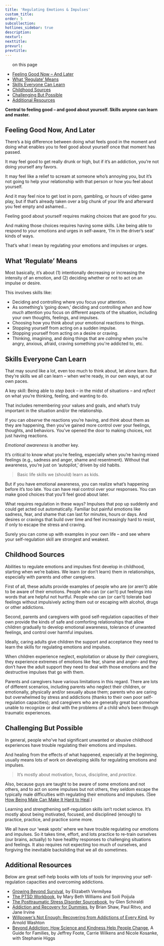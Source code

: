```yaml
---
title: 'Regulating Emotions & Impulses'
custom_title:
order: 5
subcollection:
hotlines_sidebar: true
description:
nexturl:
nexttitle:
prevurl:
prevtitle:
---
```



<ul class="onpage"><p class="onpage__header">on this page</p>
  <li><a href="#feeling-good-now-and-later">Feeling Good Now – And Later </a></li>
  <li><a href="#what-regulate-means"> What ‘Regulate’ Means </a></li>
  <li><a href="#skills-everyone-can-learn">Skills Everyone Can Learn</a></li>
  <li><a href="#childhood-sources">Childhood Sources</a></li>
  <li><a href="#challenging-but-possible">Challenging But Possible</a></li>
  <li><a href="#additional-resources">Additional Resources</a></li>
</ul>

**Central to feeling good – and good about yourself. Skills anyone can learn and master.**

## Feeling Good Now, And Later

There’s a big difference between doing what feels good in the moment and doing what enables you to feel good about yourself once that moment has passed.

It may feel good to get really drunk or high, but if it’s an addiction, you’re not doing yourself any favors.

It may feel like a relief to scream at someone who’s annoying you, but it’s not going to help your relationship with that person or how you feel about yourself.

And it may feel nice to get lost in porn, gambling, or hours of video game play, but if that’s already taken over a big chunk of your life and afterward you feel empty and ashamed…

Feeling good about yourself requires making choices that are good for you.

And making those choices requires having some skills. Like being able to respond to your emotions and urges in self-aware, ‘I’m in the driver’s seat’ kinds of ways.

That’s what I mean by regulating your emotions and impulses or urges.

## What ‘Regulate’ Means

Most basically, it’s about (1) intentionally decreasing or increasing the intensity of an emotion, and (2) deciding whether or not to act on an impulse or desire.

This involves skills like:

* Deciding and controlling where you focus your attention.
* As something’s ‘going down,’ deciding and controlling *when* and *how much* attention you focus on different aspects of the situation, including your own thoughts, feelings, and impulses.
* Choosing how you think about your emotional reactions to things.
* Stopping yourself from acting on a sudden impulse.
* Stopping yourself from acting on a desire or craving.
* Thinking, imagining, and doing things that are *calming* when you’re angry, anxious, afraid, craving something you're addicted to, etc.

##  Skills Everyone Can Learn

That may sound like a lot, even too much to think about, let alone learn. But they’re skills we all can learn – when we’re ready, in our own ways, at our own paces.

A key skill: Being able to *step back* – in the midst of situations – and *reflect* on what you’re thinking, feeling, and wanting to do.

That includes remembering your values and goals, and what’s truly important in the situation and/or the relationship.

If you can *observe* the reactions you’re having, and *think* about them as they are happening, then you’ve gained more control over your feelings, thoughts, and behaviors. You’ve opened the door to making choices, not just having reactions.

*Emotional awareness* is another key.

It’s critical to know what you’re feeling, especially when you’re having mixed feelings (e.g., sadness and anger, shame and resentment). Without that awareness, you’re just on ‘autopilot,’ driven by old habits.

> Basic life skills we (should) learn as kids.

But if you have emotional awareness, you can realize what’s happening before it’s too late. You can have real control over your responses. You can make good choices that you’ll feel good about later.

What requires regulation in these ways? Impulses that pop up suddenly and could get acted out automatically. Familiar but painful emotions like sadness, fear, and shame that can last for minutes, hours or days. And desires or cravings that build over time and feel increasingly hard to resist, if only to escape the stress and craving.

Surely you can come up with examples in your own life – and see where your self-regulation skill are strongest and weakest.

## Childhood Sources

Abilities to regulate emotions and impulses first develop in childhood, starting when we’re babies. We learn (or don’t learn) them in relationships, especially with parents and other caregivers.

First of all, these adults provide examples of people who are (or aren’t) able to be aware of their emotions. People who can (or can’t) put feelings into words that are helpful not hurtful. People who can (or can’t) tolerate bad feelings without impulsively acting them out or escaping with alcohol, drugs or other addictions.

Second, parents and caregivers with good self-regulation capacities of their own provide the kinds of safe and comforting relationships that allow children gradually to develop emotional awareness, tolerance of unwanted feelings, and control over harmful impulses.

Ideally, caring adults give children the support and acceptance they need to learn the skills for regulating emotions and impulses.

When children experience neglect, exploitation or abuse *by their caregivers,* they experience extremes of emotions like fear, shame and anger– and they don’t have the adult support they need to deal with those emotions and the destructive impulses that go with them.

Parents and caregivers have various limitations in this regard. There are lots of different scenarios, including parents who neglect their children, or emotionally, physically and/or sexually abuse them; parents who are caring but overwhelmed by stress and addictions (thanks to their own poor self-regulation capacities); and caregivers who are generally great but somehow unable to recognize or deal with the problems of a child who’s been through traumatic experiences.

## Challenging But Possible

In general, people who’ve had significant unwanted or abusive childhood experiences have trouble regulating their emotions and impulses.

And healing from the effects of what happened, especially at the beginning, usually means lots of work on developing skills for regulating emotions and impulses.

> It’s mostly about motivation, focus, discipline, and *practice*.

Also, because guys are taught to be aware of some emotions and not others, and to act on some impulses but not others, they seldom escape the typically male difficulties with regulating their emotions and impulses. (See [How Being Male Can Make It Hard to Heal](/child-abuse/sexual-abuse-of-boys/how-being-male-can-make-it-hard-to-heal/).)

Learning and strengthening self-regulation skills isn’t rocket science. It’s mostly about being motivated, focused, and disciplined (enough) to practice, practice, and practice some more.

We all have our ‘weak spots’ where we have trouble regulating our emotions and impulses. So it takes time, effort, and lots practice to re-train ourselves (our brains, actually) to have healthy responses to challenging situations and feelings. It also requires not expecting too much of ourselves, and forgiving the inevitable backsliding that we all do sometimes.

## Additional Resources

Below are great self-help books with lots of tools for improving your self-regulation capacities and overcoming addictions.

* [Growing Beyond Survival](http://www.amazon.com/dp/1886968098/ref=nosim/?tag=jimhoppercom-20/), by Elizabeth Vermilyea
* [The PTSD Workbook](http://www.amazon.com/dp/1572242825/ref=nosim/?tag=jimhoppercom-20/), by Mary Beth Williams and Soili Poijula
* [The Posttraumatic Stress Disorder Sourcebook](http://www.amazon.com/dp/0737302658/ref=nosim/?tag=jimhoppercom-20/), by Glen Schiraldi
* [Addiction and Recovery for Dummies](http://www.amazon.com/dp/0764576259/ref=nosim/?tag=jimhoppercom-20/), by Brian Shaw, Paul Ritvo, and Jane Irvine
* [Willpower’s Not Enough: Recovering from Addictions of Every Kind](http://www.amazon.com/dp/0060919698/ref=nosim/?tag=jimhoppercom-20/), by Arnold Washton
* [Beyond Addiction: How Science and Kindness Help People Change](http://www.amazon.com/Beyond-Addiction-Science-Kindness-People/dp/1476709483/ref=nosim/?tag=jimhoppercom-20/), A Guide for Families, by Jeffrey Foote, Carrie Wilkens and Nicole Kosanke, with Stephanie Higgs